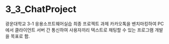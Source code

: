 # 3_3_ChatProject
광운대학교 3-1 응용소프트웨어실습 최종 프로젝트 과제
카카오톡을 밴치마킹하여 PC에서 클라이언트 서버 간 통신하여 사용자끼리 텍스트로 채팅할 수 있는 프로그램 개발을 목표로 함.
